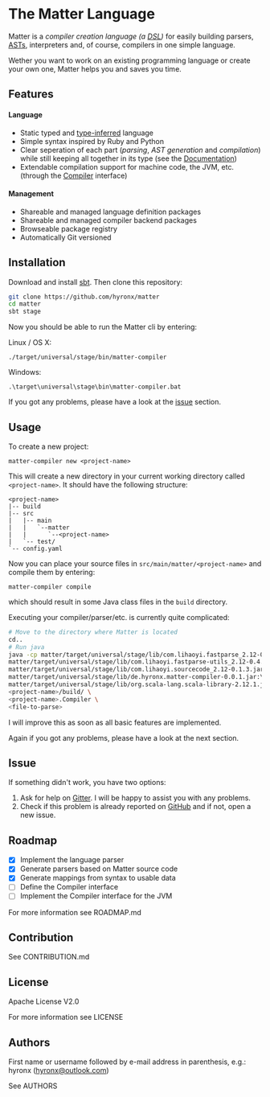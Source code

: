 # The Matter Language

Matter is a _compiler creation language \(a [DSL](https://en.wikipedia.org/wiki/Domain-specific_language)\)_ for easily building parsers, [ASTs](https://en.wikipedia.org/wiki/Abstract_syntax_tree), interpreters and, of course, compilers in one simple language.

Wether you want to work on an existing programming language or create your own one, Matter helps you and saves you time.

## Features
#### Language

* Static typed and [type-inferred](https://en.wikipedia.org/wiki/Type_inference) language
* Simple syntax inspired by Ruby and Python
* Clear seperation of each part \(_parsing_, _AST generation_ and _compilation_\) while still keeping all together in its type \(see the [Documentation](https://www.gitbook.com/book/hyronx/matter-lang/details)\)
* Extendable compilation support for machine code, the JVM, etc. \(through the [Compiler](https://www.gitbook.com/book/hyronx/matter-lang/details) interface\)

#### Management

* Shareable and managed language definition packages
* Shareable and managed compiler backend packages
* Browseable package registry
* Automatically Git versioned

## Installation

Download and install [sbt](http://www.scala-sbt.org/download.html).
Then clone this repository:
```bash
git clone https://github.com/hyronx/matter
cd matter
sbt stage
```

Now you should be able to run the Matter cli by entering:

Linux / OS X:
```
./target/universal/stage/bin/matter-compiler
```

Windows:
```
.\target\universal\stage\bin\matter-compiler.bat
```

If you got any problems, please have a look at the [issue](README.md#Issue) section.

## Usage

To create a new project:
```
matter-compiler new <project-name>
```

This will create a new directory in your current working directory called `<project-name>`. It should have the following structure:
```
<project-name>
|-- build
|-- src
|   |-- main
|   |   `--matter
|   |      `--<project-name>
|   `-- test/
`-- config.yaml
```

Now you can place your source files in `src/main/matter/<project-name>` and compile them by entering:
```
matter-compiler compile
```
which should result in some Java class files in the `build` directory.

Executing your compiler/parser/etc. is currently quite complicated:
```bash
# Move to the directory where Matter is located
cd..  
# Run java
java -cp matter/target/universal/stage/lib/com.lihaoyi.fastparse_2.12-0.4.2.jar:\ # the internal parser library
matter/target/universal/stage/lib/com.lihaoyi.fastparse-utils_2.12-0.4.2.jar:\ # the internal parser library
matter/target/universal/stage/lib/com.lihaoyi.sourcecode_2.12-0.1.3.jar:\ # the internal parser library
matter/target/universal/stage/lib/de.hyronx.matter-compiler-0.0.1.jar:\ # some support classes
matter/target/universal/stage/lib/org.scala-lang.scala-library-2.12.1.jar:\ # Scala language runtime
<project-name>/build/ \
<project-name>.Compiler \
<file-to-parse>
```

I will improve this as soon as all basic features are implemented.

Again if you got any problems, please have a look at the next section.

## Issue

If something didn't work, you have two options:

1. Ask for help on [Gitter](https://gitter.im/matter-lang/Lobby). I will be happy to assist you with any problems.
2. Check if this problem is already reported on [GitHub](https://github.com/hyronx/matter/issues) and if not, open a new issue.

## Roadmap

* [x] Implement the language parser
* [x] Generate parsers based on Matter source code
* [x] Generate mappings from syntax to usable data
* [ ] Define the Compiler interface
* [ ] Implement the Compiler interface for the JVM

For more information see ROADMAP.md

## Contribution

See CONTRIBUTION.md

## License

Apache License V2.0

For more information see LICENSE

## Authors

First name or username followed by e-mail address in parenthesis, e.g.:
hyronx (hyronx@outlook.com)

See AUTHORS
